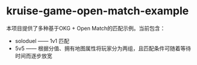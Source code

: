 # kruise-game-open-match-example

本项目提供了多种基于OKG + Open Match的匹配示例。当前包含：
- soloduel —— 1v1 匹配
- 5v5 —— 根据分值、拥有地图属性将玩家分为两组，且匹配条件可随着等待时间而逐步放宽